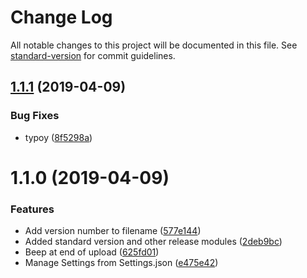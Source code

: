 # Change Log

All notable changes to this project will be documented in this file. See [standard-version](https://github.com/conventional-changelog/standard-version) for commit guidelines.

## [1.1.1](https://github.com/CognosExt/cognos-ext-template/compare/v1.1.0...v1.1.1) (2019-04-09)


### Bug Fixes

* typoy ([8f5298a](https://github.com/CognosExt/cognos-ext-template/commit/8f5298a))



# 1.1.0 (2019-04-09)


### Features

* Add version number to filename ([577e144](https://github.com/CognosExt/cognos-ext-template/commit/577e144))
* Added standard version and other release modules ([2deb9bc](https://github.com/CognosExt/cognos-ext-template/commit/2deb9bc))
* Beep at end of upload ([625fd01](https://github.com/CognosExt/cognos-ext-template/commit/625fd01))
* Manage Settings from Settings.json ([e475e42](https://github.com/CognosExt/cognos-ext-template/commit/e475e42))
